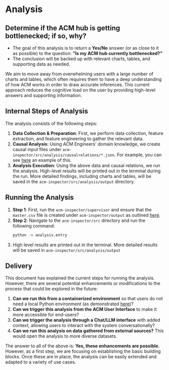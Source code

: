 # Analysis

## Determine if the ACM hub is getting bottlenecked; if so, why?

- The goal of this analysis is to return a **Yes/No** answer (or as close to it as possible) to the question: **"Is my ACM hub currently bottlenecked?"**
- The conclusion will be backed up with relevant charts, tables, and supporting data as needed.

We aim to move away from overwhelming users with a large number of charts and tables, which often requires them to have a deep understanding of how ACM works in order to draw accurate inferences. This current approach reduces the cognitive load on the user by providing high-level answers and supporting information.

## Internal Steps of Analysis

The analysis consists of the following steps:

1. **Data Collection & Preparation**: First, we perform data collection, feature extraction, and feature engineering to gather the relevant data.
1. **Causal Analysis**: Using ACM Engineers' domain knowledge, we create causal input files under `acm-inspector/src/analysis/causalrelations/*.json`. For example, you can see [here](./causalrelations/grc_bottleneck.json) an example of this.
1. **Analysis Execution**: Using the above data and causal relations, we run the analysis. High-level results will be printed out in the terminal during the run. More detailed findings, including charts and tables, will be saved in the `acm-inspector/src/analysis/output` directory.

## Running the Analysis

1. **Step 1**: First, run the `acm-inspector/supervisor` and ensure that the `master.csv` file is created under `acm-inspector/output` as outlined [here](./README.md#to-run-this-using-your-own-python-env).
1. **Step 2**: Navigate to the `acm-inspector/src` directory and run the following command:
   ```bash
   python -m analysis.entry
   ```
1. High level results are printed out in the terminal. More detailed results will be saved in `acm-inspector/src/analysis/output`

## Delivery

This document has explained the current steps for running the analysis. However, there are several potential enhancements or modifications to the process that could be explored in the future:

1. **Can we run this from a containerized environment** so that users do not need a local Python environment (as demonstrated [here](./README.md#using-docker))?
1. **Can we trigger this analysis from the ACM User Interface** to make it more accessible for end-users?
1. **Can we trigger the analysis through a Chat/LLM interface** with added context, allowing users to interact with the system conversationally?
1. **Can we run this analysis on data gathered from external sources?** This would open the analysis to more diverse datasets.

The answer to all of the above is: **Yes, these enhancements are possible.** However, as a first step, we are focusing on establishing the basic building blocks. Once these are in place, the analysis can be easily extended and adapted to a variety of use cases.


